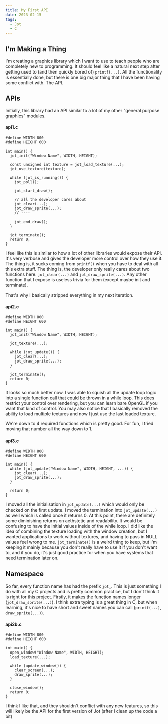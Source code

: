 ```yaml
---
title: My First API
date: 2023-02-15
tags:
  - Jot
  - C
---
```


## I'm Making a Thing

I'm creating a graphics library which I want to use to teach people who are completely new to programming. It should feel like a natural next step after getting used to (and then quickly bored of) `printf(...)`. All the functionality is essentially done, but there is one big major thing that I have been having some conflict with. The API.

## APIs

Initially, this library had an API similar to a lot of my other "general purpose graphics" modules.

#### api1.c
```clike
#define WIDTH 800
#define HEIGHT 600

int main() {
  jot_init("Window Name", WIDTH, HEIGHT);
  
  const unsigned int texture = jot_load_texture(...);
  jot_use_texture(texture);

  while (jot_is_running()) {
    jot_poll();

    jot_start_draw();

    // all the developer cares about
    jot_clear(...);
    jot_draw_sprite(...);
    // ----

    jot_end_draw();
  }

  jot_terminate();
  return 0;
}
```

I feel like this is similar to how a lot of other libraries would expose their API. It's very verbose and gives the developer more control over how they use it. The thing is, it sucks coming from `printf()` when you have to deal with all this extra stuff. The thing is, the developer only really cares about two functions here. `jot_clear(...)` and `jot_draw_sprite(...)`. Any other function that I expose is useless trivia for them (except maybe init and terminate).

That's why I basically stripped everything in my next iteration.

#### api2.c
```clike
#define WIDTH 800
#define HEIGHT 600

int main() {
  jot_init("Window Name", WIDTH, HEIGHT);

  jot_texture(...);

  while (jot_update()) {
    jot_clear(...);
    jot_draw_sprite(...);
  }

  jot_terminate();
  return 0;
}
```

It looks so much better now. I was able to squish all the update loop logic into a single function call that could be thrown in a while loop. This does restrict your control over rendering, but you can learn bare OpenGL if you want that kind of control. You may also notice that I basically removed the ability to load multiple textures and now I just use the last loaded texture.

We're down to 4 required functions which is pretty good. For fun, I tried moving that number all the way down to 1.

#### api3.c
```clike
#define WIDTH 800
#define HEIGHT 600

int main() {
  while (jot_update("Window Name", WIDTH, HEIGHT, ...)) {
    jot_clear(...);
    jot_draw_sprite(...);
  }

  return 0;
}
```

I moved all the initialisation in `jot_update(...)` which would only be checked on the first update. I moved the termination into `jot_update(...)` as well which is called once it returns 0. At this point, there are definitely some diminishing returns on aethstetic and readability. It would be confusing to have the initial values inside of the while loop. I did like the idea of combining the texture loading with the window creation, but I wanted applications to work without textures, and having to pass in NULL values feel wrong to me. `jot_terminate()` is a weird thing to keep, but I'm keeping it mainly because you don't really have to use it if you don't want to, and if you do, it's just good practice for when you have systems that need termination later on.

## Namespace

So far, every function name has had the prefix `jot_`. This is just something I do with all my C projects and is pretty common practice, but I don't think it is right for this project. Firstly, it makes the function names longer (`jot_draw_sprite(...)`). I think extra typing is a great thing in C, but when learning, it's nice to have short and sweet names you can call (`printf(...)`, `draw_sprite(...)`).

#### api2b.c
```clike
#define WIDTH 800
#define HEIGHT 600

int main() {
  open_window("Window Name", WIDTH, HEIGHT);
  load_texture(...);

  while (update_window()) {
    clear_screen(...);
    draw_sprite(...);
  }

  close_window();
  return 0;
}
```

I think I like that, and they shouldn't conflict with any new features, so this will likely be the API for the first version of Jot (after I clean up the code a bit)